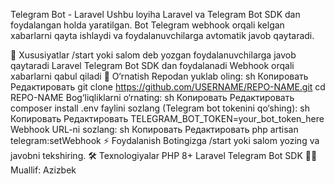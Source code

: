 Telegram Bot - Laravel
Ushbu loyiha Laravel va Telegram Bot SDK dan foydalangan holda yaratilgan. Bot Telegram webhook orqali kelgan xabarlarni qayta ishlaydi va foydalanuvchilarga avtomatik javob qaytaradi.

📌 Xususiyatlar
/start yoki salom deb yozgan foydalanuvchilarga javob qaytaradi
Laravel Telegram Bot SDK dan foydalanadi
Webhook orqali xabarlarni qabul qiladi
🚀 O‘rnatish
Repodan yuklab oling:
sh
Копировать
Редактировать
git clone https://github.com/USERNAME/REPO-NAME.git
cd REPO-NAME
Bog‘liqliklarni o‘rnating:
sh
Копировать
Редактировать
composer install
.env faylini sozlang (Telegram bot tokenini qo‘shing):
sh
Копировать
Редактировать
TELEGRAM_BOT_TOKEN=your_bot_token_here
Webhook URL-ni sozlang:
sh
Копировать
Редактировать
php artisan telegram:setWebhook
⚡ Foydalanish
Botingizga /start yoki salom yozing va javobni tekshiring.
🛠 Texnologiyalar
PHP 8+
Laravel
Telegram Bot SDK
👨‍💻 Muallif: Azizbek
